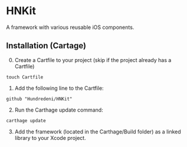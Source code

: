 # HNKit
A framework with various reusable iOS components.

## Installation (Cartage)

0. Create a Cartfile to your project (skip if the project already has a Cartfile)
```
touch Cartfile
```

1. Add the following line to the Cartfile:
```
github "Hundredeni/HNKit"
```

2. Run the Carthage update command:
```
carthage update
```

3. Add the framework (located in the Carthage/Build folder) as a linked library to your Xcode project.
